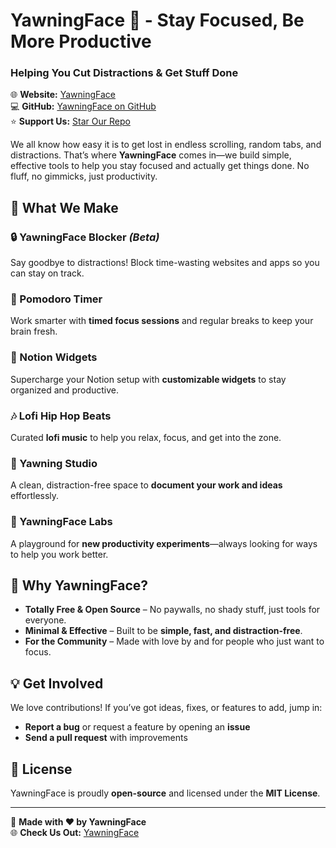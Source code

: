 # YawningFace 🥱 - Stay Focused, Be More Productive

### Helping You Cut Distractions & Get Stuff Done

🌐 **Website:** [YawningFace](https://yawningface.org)  
💻 **GitHub:** [YawningFace on GitHub](https://github.com/Yawningface)  
⭐ **Support Us:** [Star Our Repo](https://github.com/Yawningface)  

We all know how easy it is to get lost in endless scrolling, random tabs, and distractions. That’s where **YawningFace** comes in—we build simple, effective tools to help you stay focused and actually get things done. No fluff, no gimmicks, just productivity.

## 🚀 What We Make

### 🔒 YawningFace Blocker *(Beta)*  
Say goodbye to distractions! Block time-wasting websites and apps so you can stay on track.

### 🎯 Pomodoro Timer  
Work smarter with **timed focus sessions** and regular breaks to keep your brain fresh.

### 📅 Notion Widgets  
Supercharge your Notion setup with **customizable widgets** to stay organized and productive.

### 🎶 Lofi Hip Hop Beats  
Curated **lofi music** to help you relax, focus, and get into the zone.

### 📝 Yawning Studio  
A clean, distraction-free space to **document your work and ideas** effortlessly.

### 🚀 YawningFace Labs  
A playground for **new productivity experiments**—always looking for ways to help you work better.

## 🌟 Why YawningFace?
- **Totally Free & Open Source** – No paywalls, no shady stuff, just tools for everyone.
- **Minimal & Effective** – Built to be **simple, fast, and distraction-free**.
- **For the Community** – Made with love by and for people who just want to focus.

## 💡 Get Involved
We love contributions! If you’ve got ideas, fixes, or features to add, jump in:
- **Report a bug** or request a feature by opening an **issue**  
- **Send a pull request** with improvements  

## 📜 License

YawningFace is proudly **open-source** and licensed under the **MIT License**.

---

🚀 **Made with ❤️ by YawningFace**  
🌐 **Check Us Out:** [YawningFace](https://yawningface.org)

